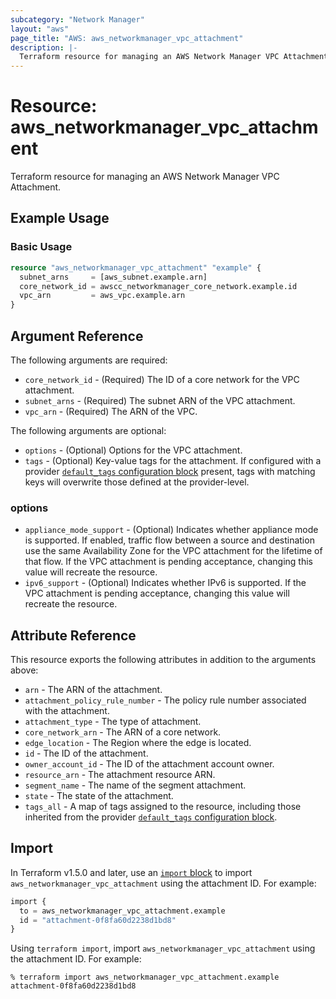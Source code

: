 ```yaml
---
subcategory: "Network Manager"
layout: "aws"
page_title: "AWS: aws_networkmanager_vpc_attachment"
description: |-
  Terraform resource for managing an AWS Network Manager VPC Attachment.
---
```


# Resource: aws_networkmanager_vpc_attachment

Terraform resource for managing an AWS Network Manager VPC Attachment.

## Example Usage

### Basic Usage

```terraform
resource "aws_networkmanager_vpc_attachment" "example" {
  subnet_arns     = [aws_subnet.example.arn]
  core_network_id = awscc_networkmanager_core_network.example.id
  vpc_arn         = aws_vpc.example.arn
}
```

## Argument Reference

The following arguments are required:

* `core_network_id` - (Required) The ID of a core network for the VPC attachment.
* `subnet_arns` - (Required) The subnet ARN of the VPC attachment.
* `vpc_arn` - (Required) The ARN of the VPC.

The following arguments are optional:

* `options` - (Optional) Options for the VPC attachment.
* `tags` - (Optional) Key-value tags for the attachment. If configured with a provider [`default_tags` configuration block](https://registry.terraform.io/providers/hashicorp/aws/latest/docs#default_tags-configuration-block) present, tags with matching keys will overwrite those defined at the provider-level.

### options

* `appliance_mode_support` - (Optional) Indicates whether appliance mode is supported.
  If enabled, traffic flow between a source and destination use the same Availability Zone for the VPC attachment for the lifetime of that flow.
  If the VPC attachment is pending acceptance, changing this value will recreate the resource.
* `ipv6_support` - (Optional) Indicates whether IPv6 is supported.
  If the VPC attachment is pending acceptance, changing this value will recreate the resource.

## Attribute Reference

This resource exports the following attributes in addition to the arguments above:

* `arn` - The ARN of the attachment.
* `attachment_policy_rule_number` - The policy rule number associated with the attachment.
* `attachment_type` - The type of attachment.
* `core_network_arn` - The ARN of a core network.
* `edge_location` - The Region where the edge is located.
* `id` - The ID of the attachment.
* `owner_account_id` - The ID of the attachment account owner.
* `resource_arn` - The attachment resource ARN.
* `segment_name` - The name of the segment attachment.
* `state` - The state of the attachment.
* `tags_all` - A map of tags assigned to the resource, including those inherited from the provider [`default_tags` configuration block](https://registry.terraform.io/providers/hashicorp/aws/latest/docs#default_tags-configuration-block).

## Import

In Terraform v1.5.0 and later, use an [`import` block](https://developer.hashicorp.com/terraform/language/import) to import `aws_networkmanager_vpc_attachment` using the attachment ID. For example:

```terraform
import {
  to = aws_networkmanager_vpc_attachment.example
  id = "attachment-0f8fa60d2238d1bd8"
}
```

Using `terraform import`, import `aws_networkmanager_vpc_attachment` using the attachment ID. For example:

```console
% terraform import aws_networkmanager_vpc_attachment.example attachment-0f8fa60d2238d1bd8
```
